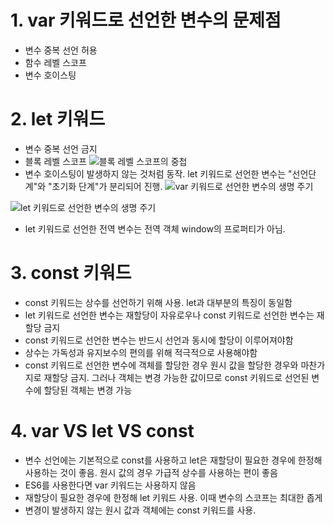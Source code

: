 # 1. var 키워드로 선언한 변수의 문제점
- 변수 중복 선언 허용
- 함수 레벨 스코프
- 변수 호이스팅

# 2. let 키워드
- 변수 중복 선언 금지
- 블록 레벨 스코프
![블록 레벨 스코프의 중첩](https://poiemaweb.com/assets/fs-images/14-1.png)
- 변수 호이스팅이 발생하지 않는 것처럼 동작. let 키워드로 선언한 변수는 "선언단계"와 "초기화 단계"가 분리되어 진행.
![var 키워드로 선언한 변수의 생명 주기](https://poiemaweb.com/assets/fs-images/14-2.png)

![let 키워드로 선언한 변수의 생명 주기](https://poiemaweb.com/assets/fs-images/14-3.png)
- let 키워드로 선언한 전역 변수는 전역 객체 window의 프로퍼티가 아님.

# 3. const 키워드
- const 키워드는 상수를 선언하기 위해 사용. let과 대부분의 특징이 동일함
- let 키워드로 선언한 변수는 재할당이 자유로우나 const 키워드로 선언한 변수는 재할당 금지
- const 키워드로 선언한 변수는 반드시 선언과 동시에 할당이 이루어져야함
- 상수는 가독성과 유지보수의 편의를 위해 적극적으로 사용해야함
- const 키워드로 선언한 변수에 객체를 할당한 경우 원시 값을 할당한 경우와 마찬가지로 재할당 금지. 그러나 객체는 변경 가능한 값이므로 const 키워드로 선언된 변수에 할당된 객체는 변경 가능

# 4. var VS let VS const
- 변수 선언에는 기본적으로 const를 사용하고 let은 재할당이 필요한 경우에 한정해 사용하는 것이 좋음. 원시 값의 경우 가급적 상수를 사용하는 편이 좋음
- ES6를 사용한다면 var 키워드는 사용하지 않음
- 재할당이 필요한 경우에 한정해 let 키워드 사용. 이때 변수의 스코프는 최대한 좁게
- 변경이 발생하지 않는 원시 값과 객체에는 const 키워드를 사용.
